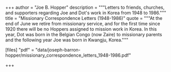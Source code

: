+++
author = "Joe B. Hopper"
description = """Letters to friends, churches, and supporters regarding Joe and Dot's work in Korea from 1948 to 1986."""
title = "Missionary Correspondence Letters (1948-1986)"
quote = """At the end of June we retire from missionary service, and for the first time since 1920 there will be no Hoppers assigned to mission work in Korea. In this year, Dot was born in the Belgian Congo (now Zaire) to missionary parents and the following year Joe was born in Kwangju, Korea."""

[files]
"pdf" = "data/joseph-barron-hopper/missionary_correspondence_letters_1948-1986.pdf"

+++